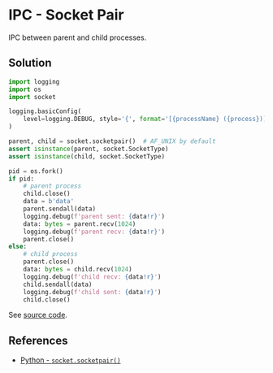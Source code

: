 # IPC - Socket Pair

IPC between parent and child processes.

## Solution

```python
import logging
import os
import socket

logging.basicConfig(
    level=logging.DEBUG, style='{', format='[{processName} ({process})] {message}'
)

parent, child = socket.socketpair()  # AF_UNIX by default
assert isinstance(parent, socket.SocketType)
assert isinstance(child, socket.SocketType)

pid = os.fork()
if pid:
    # parent process
    child.close()
    data = b'data'
    parent.sendall(data)
    logging.debug(f'parent sent: {data!r}')
    data: bytes = parent.recv(1024)
    logging.debug(f'parent recv: {data!r}')
    parent.close()
else:
    # child process
    parent.close()
    data: bytes = child.recv(1024)
    logging.debug(f'child recv: {data!r}')
    child.sendall(data)
    logging.debug(f'child sent: {data!r}')
    child.close()
```

See [source code](https://github.com/leven-cn/python-cookbook).

## References

- [Python - `socket.socketpair()`](https://docs.python.org/3/library/socket.html#socket.socketpair)

